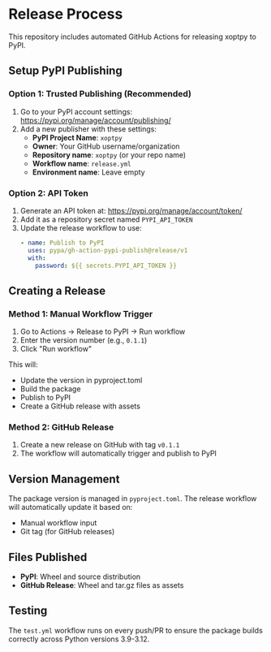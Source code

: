 # Release Process

This repository includes automated GitHub Actions for releasing xoptpy to PyPI.

## Setup PyPI Publishing

### Option 1: Trusted Publishing (Recommended)

1. Go to your PyPI account settings: https://pypi.org/manage/account/publishing/
2. Add a new publisher with these settings:
   - **PyPI Project Name**: `xoptpy`
   - **Owner**: Your GitHub username/organization
   - **Repository name**: `xoptpy` (or your repo name)
   - **Workflow name**: `release.yml`
   - **Environment name**: Leave empty

### Option 2: API Token

1. Generate an API token at: https://pypi.org/manage/account/token/
2. Add it as a repository secret named `PYPI_API_TOKEN`
3. Update the release workflow to use:
   ```yaml
   - name: Publish to PyPI
     uses: pypa/gh-action-pypi-publish@release/v1
     with:
       password: ${{ secrets.PYPI_API_TOKEN }}
   ```

## Creating a Release

### Method 1: Manual Workflow Trigger

1. Go to Actions → Release to PyPI → Run workflow
2. Enter the version number (e.g., `0.1.1`)
3. Click "Run workflow"

This will:
- Update the version in pyproject.toml
- Build the package
- Publish to PyPI
- Create a GitHub release with assets

### Method 2: GitHub Release

1. Create a new release on GitHub with tag `v0.1.1`
2. The workflow will automatically trigger and publish to PyPI

## Version Management

The package version is managed in `pyproject.toml`. The release workflow will automatically update it based on:
- Manual workflow input
- Git tag (for GitHub releases)

## Files Published

- **PyPI**: Wheel and source distribution
- **GitHub Release**: Wheel and tar.gz files as assets

## Testing

The `test.yml` workflow runs on every push/PR to ensure the package builds correctly across Python versions 3.9-3.12.